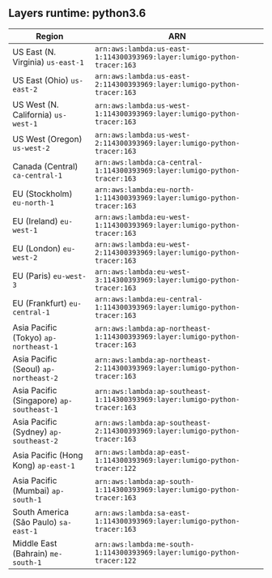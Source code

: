 Layers runtime: python3.6
----
| Region | ARN |
| --- | --- |
|US East (N. Virginia)  `us-east-1`|`arn:aws:lambda:us-east-1:114300393969:layer:lumigo-python-tracer:163`|
|US East (Ohio)  `us-east-2`|`arn:aws:lambda:us-east-2:114300393969:layer:lumigo-python-tracer:163`|
|US West (N. California)  `us-west-1`|`arn:aws:lambda:us-west-1:114300393969:layer:lumigo-python-tracer:163`|
|US West (Oregon)  `us-west-2`|`arn:aws:lambda:us-west-2:114300393969:layer:lumigo-python-tracer:163`|
|Canada (Central)  `ca-central-1`|`arn:aws:lambda:ca-central-1:114300393969:layer:lumigo-python-tracer:163`|
|EU (Stockholm)  `eu-north-1`|`arn:aws:lambda:eu-north-1:114300393969:layer:lumigo-python-tracer:163`|
|EU (Ireland)  `eu-west-1`|`arn:aws:lambda:eu-west-1:114300393969:layer:lumigo-python-tracer:163`|
|EU (London)  `eu-west-2`|`arn:aws:lambda:eu-west-2:114300393969:layer:lumigo-python-tracer:163`|
|EU (Paris)  `eu-west-3`|`arn:aws:lambda:eu-west-3:114300393969:layer:lumigo-python-tracer:163`|
|EU (Frankfurt)  `eu-central-1`|`arn:aws:lambda:eu-central-1:114300393969:layer:lumigo-python-tracer:163`|
|Asia Pacific (Tokyo)  `ap-northeast-1`|`arn:aws:lambda:ap-northeast-1:114300393969:layer:lumigo-python-tracer:163`|
|Asia Pacific (Seoul)  `ap-northeast-2`|`arn:aws:lambda:ap-northeast-2:114300393969:layer:lumigo-python-tracer:163`|
|Asia Pacific (Singapore)  `ap-southeast-1`|`arn:aws:lambda:ap-southeast-1:114300393969:layer:lumigo-python-tracer:163`|
|Asia Pacific (Sydney)  `ap-southeast-2`|`arn:aws:lambda:ap-southeast-2:114300393969:layer:lumigo-python-tracer:163`|
|Asia Pacific (Hong Kong)  `ap-east-1`|`arn:aws:lambda:ap-east-1:114300393969:layer:lumigo-python-tracer:122`|
|Asia Pacific (Mumbai)  `ap-south-1`|`arn:aws:lambda:ap-south-1:114300393969:layer:lumigo-python-tracer:163`|
|South America (São Paulo)  `sa-east-1`|`arn:aws:lambda:sa-east-1:114300393969:layer:lumigo-python-tracer:163`|
|Middle East (Bahrain)  `me-south-1`|`arn:aws:lambda:me-south-1:114300393969:layer:lumigo-python-tracer:122`|
